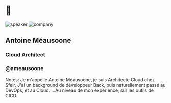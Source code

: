 <!-- .slide: class="speaker-slide" -->

# 👋

![speaker](./assets/images/ameausoone.jpg)
![company](./assets/images/logo-SFEIR-blanc.png)

<h2> Antoine <span>Méausoone</span></h2>

### Cloud Architect
<!-- .element: class="icon-rule icon-first" -->

### @ameausoone
<!-- .element: class="icon-twitter icon-second" -->

Notes: Je m'appelle Antoine Méausoone, je suis Architecte Cloud chez Sfeir. J'ai un background de développeur Back, puis naturellement passé au DevOps, et au Cloud. ...Au niveau de mon expérience, sur les outils de CICD. 
